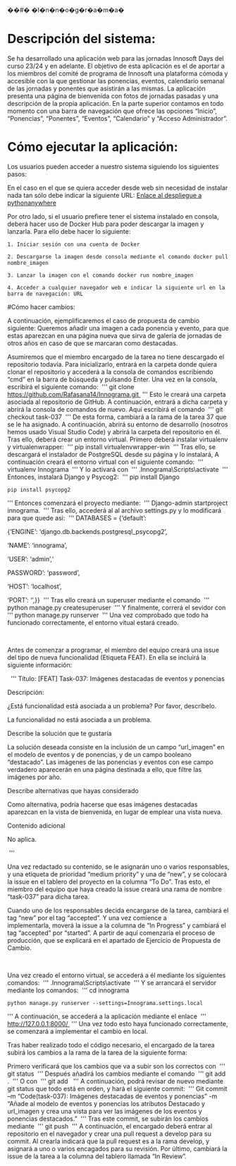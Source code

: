 ��#� �I�n�n�o�g�r�a�m�a�

# Descripción del sistema: 

Se ha desarrollado una aplicación web para las jornadas Innosoft Days del curso 23/24 y en adelante. El objetivo de esta aplicación es el de aportar a los miembros del comité de programa de Innosoft una plataforma cómoda y accesible con la que gestionar las ponencias, eventos, calendario semanal de las jornadas y ponentes que asistirán a las mismas. La aplicación presenta una página de bienvenida con fotos de jornadas pasadas y una descripción de la propia aplicación. En la parte superior contamos en todo momento con una barra de navegación que ofrece las opciones “Inicio”, “Ponencias”, “Ponentes”, “Eventos”, “Calendario” y “Acceso Administrador”. 


# Cómo ejecutar la aplicación: 

Los usuarios pueden acceder a nuestro sistema siguiendo los siguientes pasos: 

En el caso en el que se quiera acceder desde web sin necesidad de instalar nada tan sólo debe indicar la siguiente URL: [Enlace al despliegue a pythonanywhere](http://ivamorgra.pythonanywhere.com/) 

Por otro lado, si el usuario prefiere tener el sistema instalado en consola, deberá hacer uso de Docker Hub para poder descargar la imagen y lanzarla. Para ello debe hacer lo siguiente: 

    1. Iniciar sesión con una cuenta de Docker 

    2. Descargarse la imagen desde consola mediante el comando docker pull nombre_imagen 

    3. Lanzar la imagen con el comando docker run nombre_imagen 

    4. Acceder a cualquier navegador web e indicar la siguiente url en la barra de navegación: URL 


#Cómo hacer cambios: 

A continuación, ejemplificaremos el caso de propuesta de cambio siguiente: Queremos añadir una imagen a cada ponencia y evento, para que estas aparezcan en una página nueva que sirva de galería de jornadas de otros años en caso de que se marcaran como destacadas. 

Asumiremos que el miembro encargado de la tarea no tiene descargado el repositorio todavía. Para inicializarlo, entrará en la carpeta donde quiera clonar el repositorio y accederá a la consola de comandos escribiendo “cmd” en la barra de búsqueda y pulsando Enter. Una vez en la consola, escribirá el siguiente comando: 
'''
git clone https://github.com/Rafasana14/Innograma.git 
'''
Esto le creará una carpeta asociada al repositorio de GitHub. A continuación, entrará a dicha carpeta y abrirá la consola de comandos de nuevo. Aquí escribirá el comando 
'''
	git checkout task-037 
'''
De esta forma, cambiará a la rama de la tarea 37 que se le ha asignado. A continuación, abrirá su entorno de desarrollo (nosotros hemos usado Visual Studio Code) y abrirá la carpeta del repositorio en él. Tras ello, deberá crear un entorno virtual. Primero deberá instalar virtualenv y virtualenwrapper: 
'''
pip install virtualenvwrapper-win 
'''
Tras ello, se descargará el instalador de PostgreSQL desde su página y lo instalará, A continuación creará el entorno virtual con el siguiente comando: 
'''
	virtualenv Innograma 
''' Y lo activará con 
'''
.Innograma\Scripts\activate 
'''
Entonces, instalará Django y Psycog2: 
'''
	pip install Django 

	pip install psycopg2 
'''
Entonces comenzará el proyecto mediante: 
'''
	Django-admin startproject innograma. 
'''
Tras ello, accederá al al archivo settings.py y lo modificará para que quede asi: 
'''
DATABASES = {‘default’:  

{‘ENGINE’: ‘django.db.backends.postgresql_psycopg2’, 

‘NAME’: ‘innograma’, 

‘USER’: ‘admin’,‘ 

PASSWORD’: ‘password’, 

‘HOST’: ‘localhost’, 

‘PORT’: ‘’,}} 
'''
Tras ello creará un superuser mediante el comando 
'''
	python manage.py createsuperuser 
'''
Y finalmente, correrá el sevidor con 
'''
	python manage.py runserver 
'''
Una vez comprobado que todo ha funcionado correctamente, el entorno vitual estará creado. 

 

Antes de comenzar a programar, el miembro del equipo creará una issue del tipo de nueva funcionalidad (Etiqueta FEAT). En ella se incluirá la siguiente información: 

 
'''
Título: [FEAT] Task-037: Imágenes destacadas de eventos y ponencias 

Descripción:  

¿Está funcionalidad está asociada a un problema? Por favor, descríbelo. 

La funcionalidad no está asociada a un problema.  

Describe la solución que te gustaría 

La solución deseada consiste en la inclusión de un campo “url_imagen” en el modelo de eventos y de ponencias, y de un campo booleano “destacado”. Las imágenes de las ponencias y eventos con ese campo verdadero aparecerán en una página destinada a ello, que filtre las imágenes por año. 

Describe alternativas que hayas considerado 

Como alternativa, podría hacerse que esas imágenes destacadas aparezcan en la vista de bienvenida, en lugar de emplear una vista nueva. 

Contenido adicional 

No aplica. 

 '''

Una vez redactado su contenido, se le asignarán uno o varios responsables, y una etiqueta de prioridad “medium priority” y una de “new”, y se colocará la issue en el tablero del proyecto en la columna “To Do”. Tras esto, el miembro del equipo que haya creado la issue creará una rama de nombre “task-037” para dicha tarea. 

Cuando uno de los responsables decida encargarse de la tarea, cambiará el tag “new” por el tag “accepted”. Y una vez comience a implementarla, moverá la issue a la columna de “In Progress” y cambiará el tag “accepted” por “started”. A partir de aquí comenzaría el proceso de producción, que se explicará en el apartado de Ejercicio de Propuesta de Cambio. 

 

Una vez creado el entorno virtual, se accederá a él mediante los siguientes comandos: 
'''
	.Innograma\Scripts\activate 
'''
Y se arrancará el servidor mediante los comandos: 
'''
	cd innograma 

	python manage.py runserver --settings=Innograma.settings.local    
'''
A continuación, se accederá a la aplicación mediante el enlace 
'''
	http://127.0.0.1:8000/ 
'''
Una vez todo esto haya funcionado correctamente, se comenzará a implementar el cambio en local. 

Tras haber realizado todo el código necesario, el encargado de la tarea subirá los cambios a la rama de la tarea de la siguiente forma: 

Primero verificará que los cambios que va a subir son los correctos con 
'''
	git status 
'''
Después añadirá los cambios mediante el comando 
'''
	git add . 
'''
O con 
'''
	git add <archivo> 
'''
A continuación, podrá revisar de nuevo mediante git status que todo está en orden, y hará el siguiente commit: 
'''
	Git commit –m “Code(task-037): Imágenes destacadas de eventos y ponencias” -m “Añade al modelo de eventos y ponencias los atributos Destacado y url_imagen y crea una vista para ver las imágenes de los eventos y ponencias destacados.” 
'''
Tras este commit, se subirán los cambios mediante 
'''
	git push 
'''
A continuación, el encargado deberá entrar al repositorio en el navegador y crear una pull request a develop para su commit. Al crearla indicará que la pull request es a la rama develop, y asignará a uno o varios encagados para su revisión. Por último, cambiará la issue de la tarea a la columna del tablero llamada “In Review”. 
